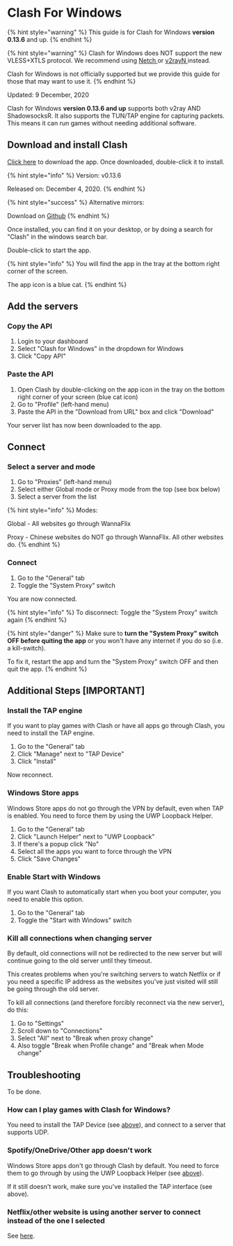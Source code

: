 # Clash For Windows

{% hint style="warning" %}
This guide is for Clash for Windows **version 0.13.6** and up.
{% endhint %}

{% hint style="warning" %}
Clash for Windows does NOT support the new VLESS+XTLS protocol. We recommend using [Netch ](netch-1.md)or [v2rayN ](v2rayn-recommended.md)instead.

Clash for Windows is not officially supported but we provide this guide for those that may want to use it.
{% endhint %}

Updated: 9 December, 2020

Clash for Windows **version 0.13.6 and up** supports both v2ray AND ShadowsocksR. It also supports the TUN/TAP engine for capturing packets. This means it can run games without needing additional software. 

## Download and install Clash

[Click here](https://github.com/Fndroid/clash_for_windows_pkg/releases/download/0.13.6/Clash.for.Windows.Setup.0.13.6.exe) to download the app. Once downloaded, double-click it to install.

{% hint style="info" %}
Version: v0.13.6

Released on: December 4, 2020.
{% endhint %}

{% hint style="success" %}
Alternative mirrors:

Download on [Github](https://github.com/Fndroid/clash_for_windows_pkg/releases) 
{% endhint %}

Once installed, you can find it on your desktop, or by doing a search for "Clash" in the windows search bar.

Double-click to start the app.

{% hint style="info" %}
You will find the app in the tray at the bottom right corner of the screen.

The app icon is a blue cat.
{% endhint %}

## Add the servers

### Copy the API

1. Login to your dashboard
2. Select "Clash for Windows" in the dropdown for Windows
3. Click "Copy API"

### Paste the API 

1. Open Clash by double-clicking on the app icon in the tray on the bottom right corner of your screen \(blue cat icon\)
2. Go to "Profile" \(left-hand menu\)
3. Paste the API in the "Download from URL" box and click "Download"

Your server list has now been downloaded to the app.

## Connect

### Select a server and mode

1. Go to "Proxies" \(left-hand menu\)
2. Select either Global mode or Proxy mode from the top \(see box below\)
3. Select a server from the list

{% hint style="info" %}
Modes:

Global - All websites go through WannaFlix

Proxy - Chinese websites do NOT go through WannaFlix. All other websites do.
{% endhint %}

### Connect

1. Go to the "General" tab
2. Toggle the "System Proxy" switch

You are now connected.

{% hint style="info" %}
To disconnect: Toggle the "System Proxy" switch again
{% endhint %}

{% hint style="danger" %}
Make sure to **turn the "System Proxy" switch OFF before quiting the app** or you won't have any internet if you do so \(i.e. a kill-switch\).

To fix it, restart the app and turn the "System Proxy" switch OFF and then quit the app.
{% endhint %}

## Additional Steps \[IMPORTANT\]

### Install the TAP engine

If you want to play games with Clash or have all apps go through Clash, you need to install the TAP engine.

1. Go to the "General" tab
2. Click "Manage" next to "TAP Device"
3. Click "Install"

Now reconnect. 

### Windows Store apps

Windows Store apps do not go through the VPN by default, even when TAP is enabled. You need to force them by using the UWP Loopback Helper.

1. Go to the "General" tab
2. Click "Launch Helper" next to "UWP Loopback"
3. If there's a popup click "No"
4. Select all the apps you want to force through the VPN
5. Click "Save Changes"

### Enable Start with Windows

If you want Clash to automatically start when you boot your computer, you need to enable this option.

1. Go to the "General" tab
2. Toggle the "Start with Windows" switch

### Kill all connections when changing server

By default, old connections will not be redirected to the new server but will continue going to the old server until they timeout.

This creates problems when you're switching servers to watch Netflix or if you need a specific IP address as the websites you've just visited will still be going through the old server.

To kill all connections \(and therefore forcibly reconnect via the new server\), do this:

1. Go to "Settings"
2. Scroll down to "Connections"
3. Select "All" next to "Break when proxy change"
4. Also toggle "Break when Profile change" and "Break when Mode change"

## Troubleshooting

To be done.

### How can I play games with Clash for Windows?

You need to install the TAP Device \(see [above](clash-for-windows-new.md#install-the-tap-engine)\), and connect to a server that supports UDP.

### Spotify/OneDrive/Other app doesn't work

Windows Store apps don't go through Clash by default. You need to force them to go through by using the UWP Loopback Helper \(see [above](clash-for-windows-new.md#windows-store-apps)\).

If it still doesn't work, make sure you've installed the TAP interface \(see above\).

### Netflix/other website is using another server to connect instead of the one I selected

See [here](clash-for-windows-new.md#kill-all-connections-when-changing-server).

